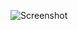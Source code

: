 ![Screenshot](https://raw.githubusercontent.com/Cryakl/Ultimate-RAT-Collection/refs/heads/main/Peeper/Screenshot.png)
